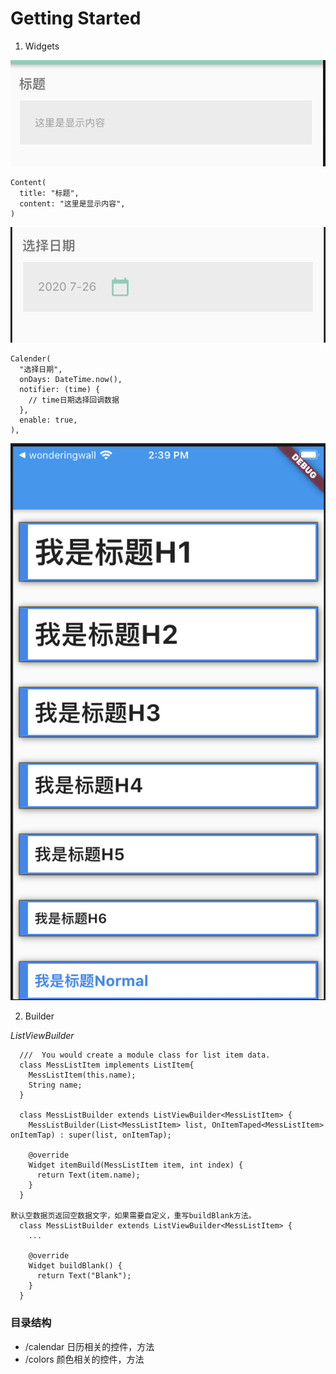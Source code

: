 Getting Started
=====

1. Widgets

![](doc/images/widgets_content.png)
```
Content(
  title: "标题",
  content: "这里是显示内容",
)
```

![](doc/images/widgets_calendar.png)

```
Calender(
  "选择日期",
  onDays: DateTime.now(),
  notifier: (time) {
    // time日期选择回调数据
  },
  enable: true,
),
```

![](doc/images/widgets_header.png)

2. Builder

<em>ListViewBuilder</em>

```
  ///  You would create a module class for list item data.
  class MessListItem implements ListItem{
    MessListItem(this.name);
    String name;
  }

  class MessListBuilder extends ListViewBuilder<MessListItem> {
    MessListBuilder(List<MessListItem> list, OnItemTaped<MessListItem> onItemTap) : super(list, onItemTap);

    @override
    Widget itemBuild(MessListItem item, int index) {
      return Text(item.name);
    }
  }

默认空数据页返回空数据文字，如果需要自定义，重写buildBlank方法。
  class MessListBuilder extends ListViewBuilder<MessListItem> {
    ...

    @override
    Widget buildBlank() {
      return Text("Blank");
    }
  }
```

### 目录结构

* /calendar     日历相关的控件，方法
* /colors       颜色相关的控件，方法